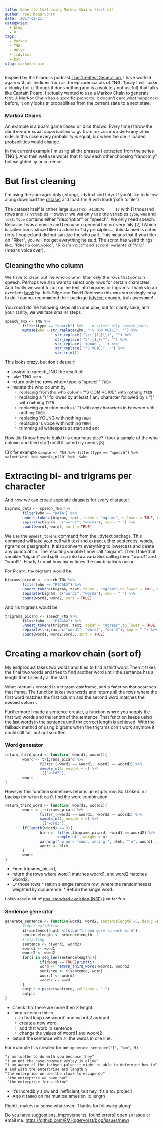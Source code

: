 ```yaml
---
title: Generate text using Markov Chains (sort of)
author: roel_hogervorst
date: '2017-01-21'
categories:
  - blog
  - R
tags:
  - Markov
  - TNG
  - dplyr
  - tidytext
  - bot
slug: markov-chain
---
```


Inspired by the hilarious podcast [The Greatest Generation](gagh.biz "A podcast by two people who are a little embarrassed to have a podcast about Star Trek the Next Generation"), I have worked again with all the lines from all the episode scripts of TNG. 
Today I will make a clunky bot (although it does nothing and is absolutely not useful) that talks like Captain Picard.
I actually wanted to use a Markov Chain to generate text. A Markov Chain has a specific property. It doesn't care what happened before, it only looks at probabilities from the current state to a next state. 

### Markov Chains

An example is a board game based on dice throws. Every time I throw the die there are equal opportunities to go from my current side to any other side. In this case every probability is equal, but when the die is loaded probabilities would change.

In the current example I'm using all the phrases I extracted from the series TNG [1](https://github.com/rtrek). And then well use words that follow each other choosing "randomly" but weighted by occurrence.

But first cleaning
==================

I'm using the packages dplyr, stringr, tidytext and tidyr.
If you'd like to follow along download the [dataset](https://github.com/RTrek/TNG/raw/master/data/TNG.rda "this link goes to the dataset ~26 mb, if you don't trust that, go to that repo and download the csv file from data-raw") and load it in R with load("path to file")

The dataset itself is rather large `dim(TNG) #110176     17` with 11 thousand rows and 17 variables. However we will only use the variables `type`, `who` and `text`. `Type` contains either "description" or "speech". We only need speech. Because I was a novice and because in general I'm not very tidy [2] (Which is rather ironic since I like to adore to Tidy principles...) this dataset is rather dirty. I copied and did not sanitize the who part. This means that if you filter on "Riker", you will not get everything he said. The script has weird things like: "Riker's com voice", "Riker's voice" and several variants of "V.O." (means voice over).

Cleaning the who column
-----------------------

We have to clean out the who column, filter only the rows that contain speech. Perhaps we also want to select only rows for certain characters. And finally we want to cut up the text into bigrams or trigrams. Thanks to an excellent [book](http://tidytextmining.com/ "free to read on the internet") by Julia Silge and David Robinson this was surprisingly easy to do. I cannot recommend their package [tidytext](https://cran.r-project.org/package=tidytext) enough, truly awesome!

You could do the following steps all in one pipe, but for clarity sake, and your sanity, we will take smaller steps.

``` r
speech_TNG <- TNG %>%
        filter(type == "speech") %>%    # select only speech parts
        mutate(who = str_replace(who, "'S COM VOICE", "") %>% 
                       str_replace( "\\(.{1,}\\)", "") %>%
                       str_replace( "\".{1,}\"", "") %>%
                       str_replace( "YOUNG", "") %>%
                       str_replace( "'S VOICE", "") %>%
                       str_trim())
```

This looks crazy, but don't despair:

-   assign to speech\_TNG the result of:
-   take TNG `THEN`
-   return only the rows where type is "speech" `THEN`
-   mutate the who column by
    -   replacing from the who column "'S COM VOICE" with nothing `THEN`
    -   replacing a "(" followed by at least 1 any character followed by a ")" with nothing `THEN`
    -   replacing quotation marks (" ") with any characters in between with nothing `THEN`
    -   replacing YOUNG with nothing `THEN`
    -   replacing 's voice with nothing `THEN`
    -   trimming all whitespace at start and end

How did I know how to build this enormous pipe? I took a sample of the who column and tried stuff untill it suited my needs \[3\].

\[3\]: for example `sample <- TNG %>% filter(type == "speech") %>% select(who) %>% sample_n(20) %>% .$who`

Extracting bi- and trigrams per character
=========================================

And now we can create seperate datasets for every character.

``` r
bigrams_data <- speech_TNG %>%
        filter(who == "DATA") %>%
        unnest_tokens(bigram, text, token = "ngrams",to_lower = TRUE, n= 2) %>%
        separate(bigram, c("word1", "word2"), sep = " ") %>%
        count(word1, word2, sort = TRUE)
```

We use the `unnest_tokens` command from the tidytext package. This command will take your cell with text and extract either sentences, words, ngrams or paragraphs. It also converts everything to lowercase and delete any punctuation. The resulting variable I now call "bigram". Then I take that variable "bigram" and split it up into two variables calling them "word1" and "word2". Finally I count how many times the combinations occur.

For Picard, the bigrams would be:

``` r
bigrams_picard <- speech_TNG %>%
        filter(who == "PICARD") %>%
        unnest_tokens(bigram, text, token = "ngrams",to_lower = TRUE, n= 2) %>%
        separate(bigram, c("word1", "word2"), sep = " ") %>%
        count(word1, word2, sort = TRUE)
```

And his trigrams would be

``` r
trigrams_picard <- speech_TNG %>%
        filter(who == "PICARD") %>%
        unnest_tokens(trigram, text, token = "ngrams",to_lower = TRUE, n= 3) %>%
        separate(trigram, c("word1", "word2", "word3"), sep = " ") %>%
        count(word1, word2,word3, sort = TRUE)
```

Creating a markov chain (sort of)
=================================

My endproduct takes two words and tries to find a third word. Then it takes the final two words and tries to find another word untill the sentance has a length that I specify at the start.

What I actually created is a trigram dataframe, and a function that searches that frame. The function takes two words and returns all the rows where the first word matches the first column and the second word matches the second column.

Furthermore I made a sentence creator, a function where you supply the first two words and the length of the sentence. That function keeps using the last words in the sentence until the correct length is achieved. With the fallback method of using bigrams when the trigrams don't work anymore it could still fail, but not so often.

### Word generator

``` r
return_third_word <- function( woord1, woord2){
        woord <- trigrams_picard %>%
                filter_(~word1 == woord1, ~word2 == woord2) %>%
                sample_n(1, weight = n) %>%
                .[["word3"]]
        woord
}
```

However this function sometimes returns an empty row. So I baked in a backup for when it can't find the word combination.

``` r
return_third_word <- function( woord1, woord2){
        woord <- trigrams_picard %>%
                filter_(~word1 == woord1, ~word2 == woord2) %>%
                sample_n(1, weight = n) %>%
                .[["word3"]]
        if(length(woord) == 0){
                bleh <- filter_(bigrams_picard, ~word1 == woord2) %>%
                        sample_n(1, weight = n)
                warning("no word found, adding ", bleh, "to", woord1 , woord2)
                woord <- bleh
        }
        woord
}
```

-   From trigrams\_picard,
-   return the rows where word 1 matches woord1, and word2 matches woord2.
-   Of those rows \* return a single random row, where the randomness is weighted by occurrence. \* Return the single word.

I also used a bit of [non-standard evalation (NSE)](https://blog.rmhogervorst.nl/blog/2016/06/13/nse_standard_evaluation_dplyr/ "link to NSE article") just for fun.

### Sentence generator

``` r
generate_sentence <- function(word1, word2, sentencelength =5, debug =FALSE){
        #input validation
        if(sentencelength <3)stop("I need more to work with")
        sentencelength <- sentencelength -2
        # starting
        sentence <- c(word1, word2)
        woord1 <- word1
        woord2 <- word2
        for(i in seq_len(sentencelength)){
                if(debug == TRUE)print(i)
                word <- return_third_word( woord1, woord2)
                sentence <- c(sentence, word)
                woord1 <- woord2
                woord2 <- word
        }
        output <-paste(sentence, collapse = " ")
        output
}
```

-   Check that there are more then 2 lenght.
-   Loop a certain times
    -   in that loop use woord1 and woord 2 as input
    -   create a new word
    -   add that word to sentence
    -   change the values of woord1 and woord2
-   output the sentance with all the words in one line.

For example this created for me: `generate_sentence("I", "am", 9)`

    "i am loathe to do with you because they"
    "i am not the case however wesley is alive"
    "i am aware of the tachyon pulse it might be able to determine how to"
    # and with the enterprise and length 9
    "the enterprise we use the cloak to escape do"
     "the enterprise we have had"
     "the enterprise for a thing"

-   it's incredibly slow and inefficient, but hey, it's a toy project!
-   Also it failed on me multiple times on 15 length

Right it makes no sense whatsover. Thanks for following along!

Do you have suggestions, improvements, found errors? open an issue or email me. <https://github.com/RMHogervorst/blog/issues/new/>

